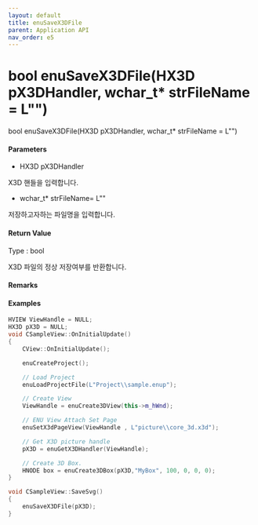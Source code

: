 ```yaml
---
layout: default
title: enuSaveX3DFile
parent: Application API
nav_order: e5
---
```

# bool enuSaveX3DFile\(HX3D pX3DHandler, wchar\_t\* strFileName = L""\)

bool enuSaveX3DFile\(HX3D pX3DHandler, wchar\_t\* strFileName = L""\)

#### Parameters

* HX3D pX3DHandler

X3D 핸들을 입력합니다.

* wchar\_t\* strFileName= L""

저장하고자하는 파일명을 입력합니다.

#### Return Value

Type : bool

X3D 파일의 정상 저장여부를 반환합니다.

#### Remarks

#### Examples

```cpp
HVIEW ViewHandle = NULL; 
HX3D pX3D = NULL;
void CSampleView::OnInitialUpdate() 
{ 
    CView::OnInitialUpdate(); 

    enuCreateProject(); 

    // Load Project
    enuLoadProjectFile(L"Project\\sample.enup"); 

    // Create View
    ViewHandle = enuCreate3DView(this->m_hWnd); 

    // ENU View Attach Set Page 
    enuSetX3dPageView(ViewHandle , L"picture\\core_3d.x3d");

    // Get X3D picture handle
    pX3D = enuGetX3DHandler(ViewHandle);

    // Create 3D Box.
    HNODE box = enuCreate3DBox(pX3D,"MyBox", 100, 0, 0, 0);        
}

void CSampleView::SaveSvg()
{
    enuSaveX3DFile(pX3D);
}
```



